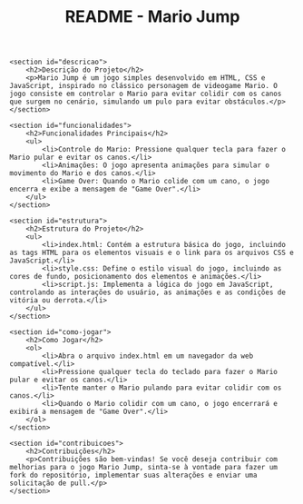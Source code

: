 <!DOCTYPE html>
<html lang="pt-br">
<head>
    <meta charset="UTF-8">
    <meta name="viewport" content="width=device-width, initial-scale=1.0">
    <title>README - Mario Jump</title>
</head>
<body>
    <header>
        <h1>README - Mario Jump</h1>
    </header>

    <section id="descricao">
        <h2>Descrição do Projeto</h2>
        <p>Mario Jump é um jogo simples desenvolvido em HTML, CSS e JavaScript, inspirado no clássico personagem de videogame Mario. O jogo consiste em controlar o Mario para evitar colidir com os canos que surgem no cenário, simulando um pulo para evitar obstáculos.</p>
    </section>

    <section id="funcionalidades">
        <h2>Funcionalidades Principais</h2>
        <ul>
            <li>Controle do Mario: Pressione qualquer tecla para fazer o Mario pular e evitar os canos.</li>
            <li>Animações: O jogo apresenta animações para simular o movimento do Mario e dos canos.</li>
            <li>Game Over: Quando o Mario colide com um cano, o jogo encerra e exibe a mensagem de "Game Over".</li>
        </ul>
    </section>

    <section id="estrutura">
        <h2>Estrutura do Projeto</h2>
        <ul>
            <li>index.html: Contém a estrutura básica do jogo, incluindo as tags HTML para os elementos visuais e o link para os arquivos CSS e JavaScript.</li>
            <li>style.css: Define o estilo visual do jogo, incluindo as cores de fundo, posicionamento dos elementos e animações.</li>
            <li>script.js: Implementa a lógica do jogo em JavaScript, controlando as interações do usuário, as animações e as condições de vitória ou derrota.</li>
        </ul>
    </section>

    <section id="como-jogar">
        <h2>Como Jogar</h2>
        <ol>
            <li>Abra o arquivo index.html em um navegador da web compatível.</li>
            <li>Pressione qualquer tecla do teclado para fazer o Mario pular e evitar os canos.</li>
            <li>Tente manter o Mario pulando para evitar colidir com os canos.</li>
            <li>Quando o Mario colidir com um cano, o jogo encerrará e exibirá a mensagem de "Game Over".</li>
        </ol>
    </section>

    <section id="contribuicoes">
        <h2>Contribuições</h2>
        <p>Contribuições são bem-vindas! Se você deseja contribuir com melhorias para o jogo Mario Jump, sinta-se à vontade para fazer um fork do repositório, implementar suas alterações e enviar uma solicitação de pull.</p>
    </section>
</body>
</html>
